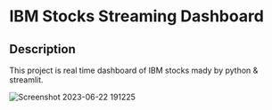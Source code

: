 # IBM Stocks Streaming Dashboard


## Description
This project is real time dashboard of IBM stocks mady by python & streamlit.

![Screenshot 2023-06-22 191225](https://github.com/Muhamed555/IBM-Stocks-Streaming-Dashboard/assets/92875984/ad85f19f-7602-4a4c-9734-39cad3c587cb)

